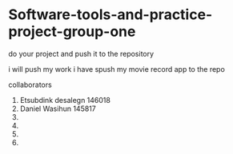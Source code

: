 # Software-tools-and-practice-project-group-one

do your project and push it to the repository

i will push my work
i have spush my movie record app to the repo

collaborators

1. Etsubdink desalegn 146018
2. Daniel Wasihun 145817
3.
4.
5.
6.

